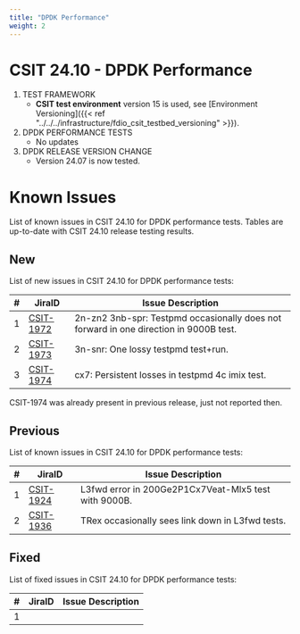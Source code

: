 ```yaml
---
title: "DPDK Performance"
weight: 2
---
```


# CSIT 24.10 - DPDK Performance

1. TEST FRAMEWORK
   - **CSIT test environment** version 15 is used, see
     [Environment Versioning]({{< ref "../../../infrastructure/fdio_csit_testbed_versioning" >}}).
2. DPDK PERFORMANCE TESTS
   - No updates
3. DPDK RELEASE VERSION CHANGE
   - Version 24.07 is now tested.

# Known Issues

List of known issues in CSIT 24.10 for DPDK performance tests.
Tables are up-to-date with CSIT 24.10 release testing results.

## New

List of new issues in CSIT 24.10 for DPDK performance tests:

**#** | **JiraID**                                       | **Issue Description**
------|--------------------------------------------------|--------------------------------------------------------------------------------------
  1   | [CSIT-1972](https://jira.fd.io/browse/CSIT-1972) | 2n-zn2 3nb-spr: Testpmd occasionally does not forward in one direction in 9000B test.
  2   | [CSIT-1973](https://jira.fd.io/browse/CSIT-1973) | 3n-snr: One lossy testpmd test+run.
  3   | [CSIT-1974](https://jira.fd.io/browse/CSIT-1974) | cx7: Persistent losses in testpmd 4c imix test.

CSIT-1974 was already present in previous release, just not reported then.

## Previous

List of known issues in CSIT 24.10 for DPDK performance tests:

**#** | **JiraID**                                       | **Issue Description**
------|--------------------------------------------------|-----------------------------------------------------
  1   | [CSIT-1924](https://jira.fd.io/browse/CSIT-1924) | L3fwd error in 200Ge2P1Cx7Veat-Mlx5 test with 9000B.
  2   | [CSIT-1936](https://jira.fd.io/browse/CSIT-1936) | TRex occasionally sees link down in L3fwd tests.

## Fixed

List of fixed issues in CSIT 24.10 for DPDK performance tests:

**#** | **JiraID**                                       | **Issue Description**
------|--------------------------------------------------|----------------------
 1    |                                                  |
